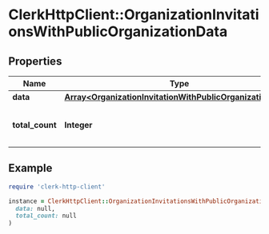 # ClerkHttpClient::OrganizationInvitationsWithPublicOrganizationData

## Properties

| Name | Type | Description | Notes |
| ---- | ---- | ----------- | ----- |
| **data** | [**Array&lt;OrganizationInvitationWithPublicOrganizationData&gt;**](OrganizationInvitationWithPublicOrganizationData.md) |  |  |
| **total_count** | **Integer** | Total number of organization invitations  |  |

## Example

```ruby
require 'clerk-http-client'

instance = ClerkHttpClient::OrganizationInvitationsWithPublicOrganizationData.new(
  data: null,
  total_count: null
)
```

